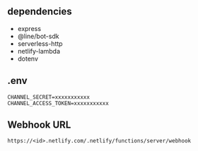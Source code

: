 


## dependencies

* express
* @line/bot-sdk
* serverless-http
* netlify-lambda
* dotenv

## .env

```
CHANNEL_SECRET=xxxxxxxxxxx
CHANNEL_ACCESS_TOKEN=xxxxxxxxxxx
```

## Webhook URL

`https://<id>.netlify.com/.netlify/functions/server/webhook`